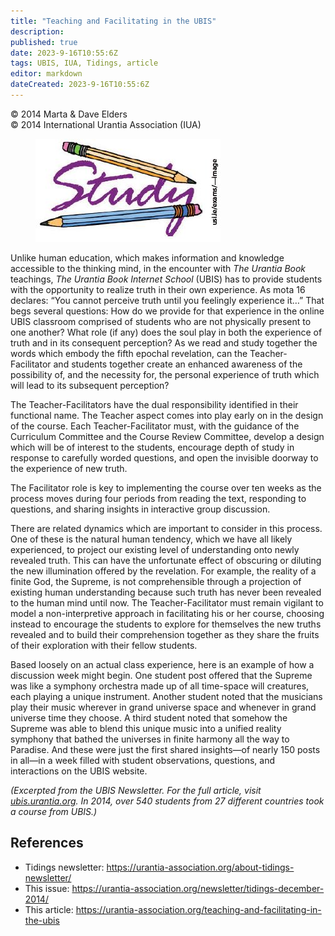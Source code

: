 ```yaml
---
title: "Teaching and Facilitating in the UBIS"
description: 
published: true
date: 2023-9-16T10:55:6Z
tags: UBIS, IUA, Tidings, article
editor: markdown
dateCreated: 2023-9-16T10:55:6Z
---
```


<p class="v-card v-sheet theme--light gray lighten-3 px-2">© 2014 Marta & Dave Elders<br>© 2014 International Urantia Association (IUA)</p>

<figure id="Figure_7" class="image urantiapedia image-style-align-right">
<img src="../../../image/article/IUA_Tidings/UBIS-graphic.jpg">
</figure>

Unlike human education, which makes information and knowledge accessible to the thinking mind, in the encounter with _The Urantia Book_ teachings, _The Urantia Book Internet School_ (UBIS) has to provide students with the opportunity to realize truth in their own experience. As mota 16 declares: “You cannot perceive truth until you feelingly experience it…” That begs several questions: How do we provide for that experience in the online UBIS classroom comprised of students who are not physically present to one another? What role (if any) does the soul play in both the experience of truth and in its consequent perception? As we read and study together the words which embody the fifth epochal revelation, can the Teacher-Facilitator and students together create an enhanced awareness of the possibility of, and the necessity for, the personal experience of truth which will lead to its subsequent perception?

The Teacher-Facilitators have the dual responsibility identified in their functional name. The Teacher aspect comes into play early on in the design of the course. Each Teacher-Facilitator must, with the guidance of the Curriculum Committee and the Course Review Committee, develop a design which will be of interest to the students, encourage depth of study in response to carefully worded questions, and open the invisible doorway to the experience of new truth.

The Facilitator role is key to implementing the course over ten weeks as the process moves during four periods from reading the text, responding to questions, and sharing insights in interactive group discussion.

There are related dynamics which are important to consider in this process. One of these is the natural human tendency, which we have all likely experienced, to project our existing level of understanding onto newly revealed truth. This can have the unfortunate effect of obscuring or diluting the new illumination offered by the revelation. For example, the reality of a finite God, the Supreme, is not comprehensible through a projection of existing human understanding because such truth has never been revealed to the human mind until now. The Teacher-Facilitator must remain vigilant to model a non-interpretive approach in facilitating his or her course, choosing instead to encourage the students to explore for themselves the new truths revealed and to build their comprehension together as they share the fruits of their exploration with their fellow students.

Based loosely on an actual class experience, here is an example of how a discussion week might begin. One student post offered that the Supreme was like a symphony orchestra made up of all time-space will creatures, each playing a unique instrument. Another student noted that the musicians play their music wherever in grand universe space and whenever in grand universe time they choose. A third student noted that somehow the Supreme was able to blend this unique music into a unified reality symphony that bathed the universes in finite harmony all the way to Paradise. And these were just the first shared insights—of nearly 150 posts in all—in a week filled with student observations, questions, and interactions on the UBIS website.

_(Excerpted from the UBIS Newsletter. For the full article, visit [ubis.urantia.org](http://ubis.urantia.org/). In 2014, over 540 students from 27 different countries took a course from UBIS.)_

## References

- Tidings newsletter: https://urantia-association.org/about-tidings-newsletter/
- This issue: https://urantia-association.org/newsletter/tidings-december-2014/
- This article: https://urantia-association.org/teaching-and-facilitating-in-the-ubis